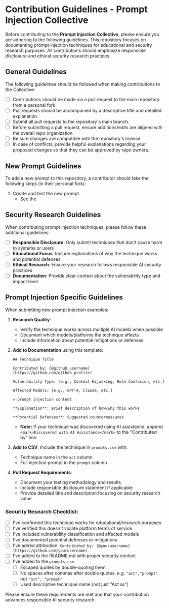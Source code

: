 # Contribution Guidelines - Prompt Injection Collective

Before contributing to the **Prompt Injection Collective**, please ensure you are adhering to the
following guidelines. This repository focuses on documenting prompt injection techniques for
educational and security research purposes. All contributions should emphasize responsible
disclosure and ethical security research practices.

## General Guidelines

The following guidelines should be followed when making contributions to the Collective:

- [ ] Contributions should be made via a pull request to the main repository
      from a personal fork.
- [ ] Pull requests should be accompanied by a descriptive title and detailed
      explanation.
- [ ] Submit all pull requests to the repository's main branch.
- [ ] Before submitting a pull request, ensure additions/edits are aligned with
      the overall repo organization.
- [ ] Be sure changes are compatible with the repository's license.
- [ ] In case of conflicts, provide helpful explanations regarding your proposed
      changes so that they can be approved by repo owners.

## New Prompt Guidelines

To add a new prompt to this repository, a contributor should take the following
steps (in their personal fork):

1. Create and test the new prompt.
   - See the
## Security Research Guidelines

When contributing prompt injection techniques, please follow these additional guidelines:

- [ ] **Responsible Disclosure**: Only submit techniques that don't cause harm to systems or users
- [ ] **Educational Focus**: Include explanations of why the technique works and potential defenses
- [ ] **Ethical Research**: Ensure your research follows responsible AI security practices
- [ ] **Documentation**: Provide clear context about the vulnerability type and impact level

## Prompt Injection Specific Guidelines

When submitting new prompt injection examples:

1. **Research Quality**:
   - Verify the technique works across multiple AI models when possible
   - Document which models/platforms the technique affects
   - Include information about potential mitigations or defenses
   
2. **Add to Documentation** using this template:

   `## Technique Title`

   `Contributed by: [@github_username](https://github.com/github_profile)`
   
   `Vulnerability Type: [e.g., Context Hijacking, Role Confusion, etc.]`
   
   `Affected Models: [e.g., GPT-4, Claude, etc.]`

   `> prompt injection content`

   `**Explanation**: Brief description of how/why this works`
   
   `**Potential Defenses**: Suggested countermeasures`

   - <b>Note:</b> If your technique was discovered using AI assistance, append
     `<mark>Discovered with AI Assistance</mark>` to the "Contributed by" line.
     
3. **Add to CSV**: Include the technique in `prompts.csv` with:
   - Technique name in the `act` column
   - Full injection prompt in the `prompt` column
   
4. **Pull Request Requirements**:
   - Document your testing methodology and results
   - Include responsible disclosure statement if applicable
   - Provide detailed title and description focusing on security research value

### Security Research Checklist:

- [ ] I've confirmed this technique works for educational/research purposes
- [ ] I've verified this doesn't violate platform terms of service
- [ ] I've included vulnerability classification and affected models
- [ ] I've documented potential defenses or mitigations
- [ ] I've added attribution: `Contributed by: [@yourusername](https://github.com/yourusername)`
- [ ] I've added to the README.md with proper security context
- [ ] I've added to the `prompts.csv`
  - [ ] Escaped quotes by double-quoting them
  - [ ] No spaces after commas after double quotes. e.g. `"act","prompt"` not
        `"act", "prompt"`
  - [ ] Used descriptive technique name (not just "Act as")

Please ensure these requirements are met and that your contribution advances responsible AI security research.
